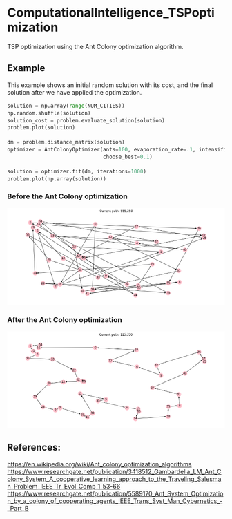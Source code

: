 # ComputationalIntelligence_TSPoptimization
TSP optimization using the Ant Colony optimization algorithm.

## Example
This example shows an initial random solution with its cost, and the final solution after we have applied the optimization.
```python
solution = np.array(range(NUM_CITIES))
np.random.shuffle(solution)
solution_cost = problem.evaluate_solution(solution)
problem.plot(solution)

dm = problem.distance_matrix(solution)
optimizer = AntColonyOptimizer(ants=100, evaporation_rate=.1, intensification=2, alpha=1, beta=1, 
                               choose_best=0.1)
 
solution = optimizer.fit(dm, iterations=1000)
problem.plot(np.array(solution))
```
### Before the Ant Colony optimization
![TSP_beforeOptmization](output01.png)
### After the Ant Colony optimization
![TSP_afterOptmization](output02.png)
## References:
https://en.wikipedia.org/wiki/Ant_colony_optimization_algorithms
https://www.researchgate.net/publication/3418512_Gambardella_LM_Ant_Colony_System_A_cooperative_learning_approach_to_the_Traveling_Salesman_Problem_IEEE_Tr_Evol_Comp_1_53-66
https://www.researchgate.net/publication/5589170_Ant_System_Optimization_by_a_colony_of_cooperating_agents_IEEE_Trans_Syst_Man_Cybernetics_-_Part_B
